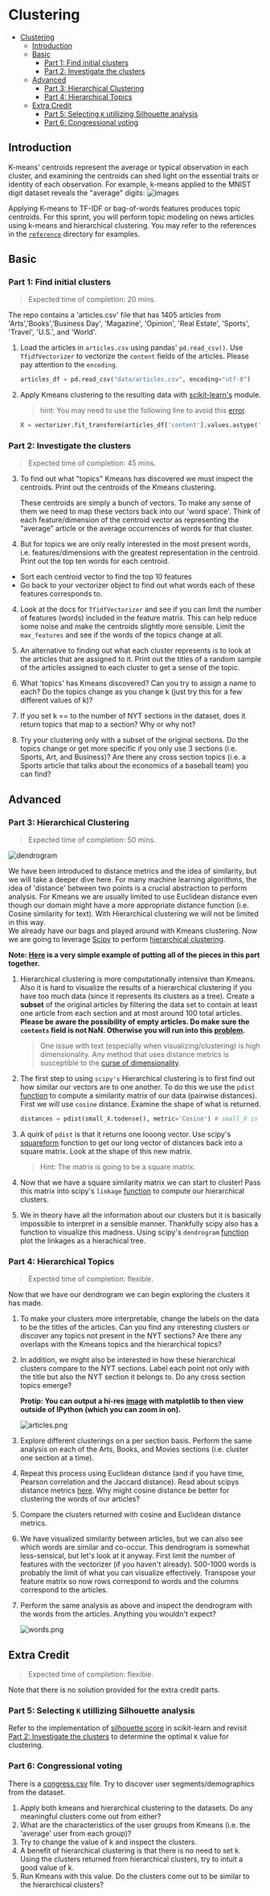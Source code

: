 # Clustering
- [Clustering](#clustering)
  - [Introduction](#introduction)
  - [Basic](#basic)
    - [Part 1: Find initial clusters](#part-1-find-initial-clusters)
    - [Part 2: Investigate the clusters](#part-2-investigate-the-clusters)
  - [Advanced](#advanced)
    - [Part 3: Hierarchical Clustering](#part-3-hierarchical-clustering)
    - [Part 4: Hierarchical Topics](#part-4-hierarchical-topics)
  - [Extra Credit](#extra-credit)
    - [Part 5: Selecting `K` utillizing Silhouette analysis](#part-5-selecting-k-utillizing-silhouette-analysis)
    - [Part 6: Congressional voting](#part-6-congressional-voting)
## Introduction
K-means' centroids represent the average or typical observation in each cluster, and examining the centroids can shed light on the essential traits or identity of each observation. For example, k-means applied to the MNIST digit dataset reveals the "average" digits:
![images](images/images.png)

Applying K-means to TF-IDF or bag-of-words features produces topic centroids. For this sprint, you will perform topic modeling on news articles using k-means and hierarchical clustering. You may refer to the references in the [`reference`](reference) directory for examples.

## Basic

### Part 1: Find initial clusters
> Expected time of completion: 20 mins.

The repo contains a 'articles.csv' file that has 1405 articles from 'Arts','Books','Business Day', 'Magazine', 'Opinion', 'Real Estate', 'Sports', 'Travel', 'U.S.', and 'World'.

1.  Load the articles in `articles.csv` using pandas' `pd.read_csv()`.  Use `TfidfVectorizer` to vectorize the `content` fields of the articles. Please pay attention to the `encoding`.

    ```python
    articles_df = pd.read_csv("data/articles.csv", encoding="utf-8")
    ```

2. Apply Kmeans clustering to the resulting data with [scikit-learn's](http://scikit-learn.org/stable/modules/generated/sklearn.cluster.KMeans.html) module.
    > hint: You may need to use the following line to avoid this [error](https://stackoverflow.com/questions/39303912/tfidfvectorizer-in-scikit-learn-valueerror-np-nan-is-an-invalid-document).

    ```python
    X = vectorizer.fit_transform(articles_df['content'].values.astype('U'))
    ```

### Part 2: Investigate the clusters  
> Expected time of completion: 45 mins.

3. To find out what "topics" Kmeans has discovered we must inspect the centroids.  Print out the centroids of the Kmeans clustering.
   
   These centroids are simply a bunch of vectors.  To make any sense of them we need to map these vectors back into our 'word space'.  Think of each feature/dimension of the centroid vector as representing the "average" article or the average occurrences of words for that cluster.

4. But for topics we are only really interested in the most present words, i.e. features/dimensions with the greatest representation in the centroid.  Print out the top ten words for each centroid.
  * Sort each centroid vector to find the top 10 features
  * Go back to your vectorizer object to find out what words each of these features corresponds to.

4. Look at the docs for `TfidfVectorizer` and see if you can limit the number of features (words) included in the feature matrix.  This can help reduce some noise and make the centroids slightly more sensible.  Limit the `max_features` and see if the words of the topics change at all.

5. An alternative to finding out what each cluster represents is to look at the articles that are assigned to it.  Print out the titles of a random sample of the articles assigned to each cluster to get a sense of the topic.

6. What 'topics' has Kmeans discovered? Can you try to assign a name to each?  Do the topics change as you change k (just try this for a few different values of k)?

7. If you set k == to the number of NYT sections in the dataset, does it return topics that map to a section?  Why or why not?

8. Try your clustering only with a subset of the original sections.  Do the topics change or get more specific if you only use 3 sections (i.e. Sports, Art, and Business)?  Are there any cross section topics (i.e. a Sports article that talks about the economics of a baseball team) you can find? 

## Advanced

### Part 3: Hierarchical Clustering
> Expected time of completion: 50 mins.

![dendrogram](images/sortingDendrogram.png)

We have been introduced to distance metrics and the idea of similarity, but we will take a deeper dive here. For many machine learning algorithms, the idea of 'distance' between two points is a crucial abstraction to perform analysis. For Kmeans we are usually limited to use Euclidean distance even though our domain might have a more appropriate distance function (i.e. Cosine similarity for text).  With Hierarchical clustering we will not be limited in this way.   
We already have our bags and played around with Kmeans clustering.  Now we are going to leverage [Scipy](http://www.scipy.org/) to perform [hierarchical clustering](http://en.wikipedia.org/wiki/Hierarchical_clustering).

__Note: [Here](http://nbviewer.ipython.org/github/herrfz/dataanalysis/blob/master/week3/hierarchical_clustering.ipynb) is a very simple example of putting all of the pieces in this part together.__



1. Hierarchical clustering is more computationally intensive than Kmeans.  Also it is hard to visualize the results of a hierarchical clustering if you have too much data (since it represents its clusters as a tree). Create a **subset** of the original articles by filtering the data set to contain at least one article from each section and at most around 100 total articles. **Please be aware the possibility of empty articles. Do make sure the `contents` field is not NaN. Otherwise you will run into this [problem](https://github.com/scikit-learn/scikit-learn/issues/7689).**

    > One issue with text (especially when visualizing/clustering) is high dimensionality.  Any method that uses distance metrics is susceptible to the [curse of dimensionality](http://www.visiondummy.com/2014/04/curse-dimensionality-affect-classification/).

2. The first step to using `scipy's` Hierarchical clustering is to first find out how similar our vectors are to one another.  To do this we use the `pdist` [function](http://docs.scipy.org/doc/scipy/reference/generated/scipy.spatial.distance.pdist.html) to compute a similarity matrix of our data (pairwise distances).  First we will use `cosine` distance.  Examine the shape of what is returned.

    ```python
    distances = pdist(small_X.todense(), metric='Cosine') # small_X is the subset
    ```

3. A quirk of `pdist` is that it returns one looong vector.  Use scipy's [squareform](http://docs.scipy.org/doc/scipy/reference/generated/scipy.spatial.distance.squareform.html) function to get our long vector of distances back into a square matrix.  Look at the shape of this new matrix.
   > Hint: The matrix is going to be a square matrix.

4. Now that we have a square similarity matrix we can start to cluster!  Pass this matrix into scipy's `linkage` [function](http://docs.scipy.org/doc/scipy/reference/generated/scipy.cluster.hierarchy.linkage.html) to compute our hierarchical clusters.

5. We in theory have all the information about our clusters but it is basically impossible to interpret in a sensible manner.  Thankfully scipy also has a function to visualize this madness.  Using scipy's `dendrogram` [function](http://docs.scipy.org/doc/scipy/reference/generated/scipy.cluster.hierarchy.dendrogram.html) plot the linkages as a hierachical tree.

### Part 4: Hierarchical Topics

> Expected time of completion: flexible.

Now that we have our dendrogram we can begin exploring the clusters it has made.

1. To make your clusters more interpretable, change the labels on the data to be the titles of the articles. Can you find any interesting clusters or discover any topics not present in the NYT sections?  Are there any overlaps with the Kmeans topics and the hierarchical topics?

2. In addition, we might also be interested in how these hierarchical clusters compare to the NYT sections.  Label each point not only with the title but also the NYT section it belongs to.  Do any cross section topics emerge?

    __Protip: You can output a hi-res [image](http://matplotlib.org/api/pyplot_api.html#matplotlib.pyplot.savefig) with matplotlib to then view outside of IPython (which you can zoom in on).__

    ![articles.png](images/article_cluster.png)

3. Explore different clusterings on a per section basis. Perform the same analysis on each of the Arts, Books, and Movies sections (i.e. cluster one section at a time).

4. Repeat this process using Euclidean distance (and if you have time, Pearson correlation and the Jaccard distance).  Read about scipys distance metrics [here](http://docs.scipy.org/doc/scipy/reference/generated/scipy.spatial.distance.pdist.html#scipy.spatial.distance.pdist).  Why might cosine distance be better for clustering the words of our articles?

5. Compare the clusters returned with cosine and Euclidean distance metrics.

6. We have visualized similarity between articles, but we can also see which words are similar and co-occur.  This dendrogram is somewhat less-sensical, but let's look at it anyway.  First limit the number of features with the vectorizer (if you haven't already).  500-1000 words is probably the limit of what you can visualize effectively.  Transpose your feature matrix so now rows correspond to words and the columns correspond to the articles.

7. Perform the same analysis as above and inspect the dendrogram with the words from the articles.  Anything you wouldn't expect?

    ![words.png](images/words_cluster.png)

## Extra Credit

> Expected time of completion: flexible.

Note that there is no solution provided for the extra credit parts.


### Part 5: Selecting `K` utillizing Silhouette analysis

Refer to the implementation of [silhouette score](https://scikit-learn.org/stable/auto_examples/cluster/plot_kmeans_silhouette_analysis.html) in scikit-learn and revisit [Part 2: Investigate the clusters](#part-2-investigate-the-clusters) to determine the optimal `K` value for clustering.

### Part 6: Congressional voting

There is a [congress.csv](data/congress.csv) file. Try to discover user segments/demographics from the dataset.

1. Apply both kmeans and hierarchical clustering to the datasets.  Do any meaningful clusters come out from either?
2. What are the characteristics of the user groups from Kmeans (i.e. the 'average' user from each group)?
3. Try to change the value of k and inspect the clusters.
4. A benefit of hierarchical clustering is that there is no need to set k.  Using the clusters returned from hierarchical clusters, try to intuit a good value of k.
5. Run Kmeans with this value.  Do the clusters come out to be similar to the hierarchical clusters?
